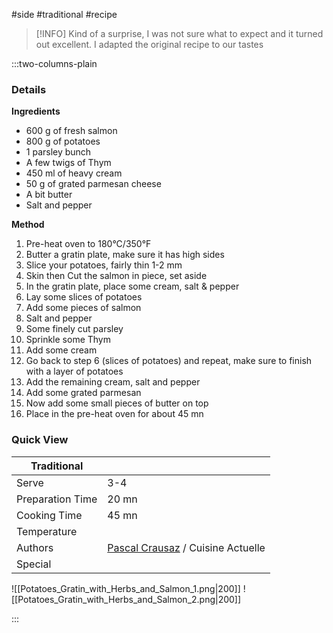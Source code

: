 #side #traditional #recipe

> [!INFO]
> Kind of a surprise, I was not sure what to expect and it turned out excellent. I adapted the original recipe to our tastes

:::two-columns-plain

### Details
**Ingredients**

- 600 g of fresh salmon
- 800 g of potatoes
- 1 parsley bunch
- A few twigs of Thym
- 450 ml of heavy cream
- 50 g of grated parmesan cheese
- A bit butter
- Salt and pepper


**Method**

1. Pre-heat oven to 180°C/350°F
2. Butter a gratin plate, make sure it has high sides
3. Slice your potatoes, fairly thin 1-2 mm
4. Skin then Cut the salmon in piece, set aside
5. In the gratin plate, place some cream, salt & pepper
6. Lay some slices of potatoes
7. Add some pieces of salmon
8. Salt and pepper
9. Some finely cut parsley
10. Sprinkle some Thym
11. Add some cream
12. Go back to step 6 (slices of potatoes) and repeat, make sure to finish with a layer of potatoes
13. Add the remaining cream, salt and pepper
14. Add some grated parmesan
15. Now add some small pieces of butter on top
16. Place in the pre-heat oven for about 45 mn





### Quick View
| Traditional      |                                                |
| ---------------- | ---------------------------------------------- |
| Serve            | 3-4                                            |
| Preparation Time | 20 mn                                          |
| Cooking Time     | 45 mn                                          |
| Temperature      |                                                |
| Authors          | [Pascal Crausaz](mailto:pascal@askpascal.com) / Cuisine Actuelle |
| Special          |                                                |

![[Potatoes_Gratin_with_Herbs_and_Salmon_1.png|200]]
![[Potatoes_Gratin_with_Herbs_and_Salmon_2.png|200]]

:::

